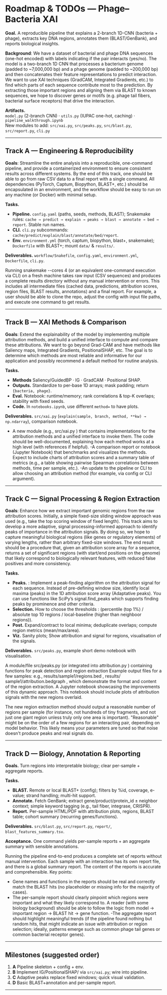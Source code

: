 # Roadmap & TODOs — Phage–Bacteria XAI

**Goal.** A reproducible pipeline that explains a 2-branch 1D-CNN (bacteria + phage), extracts key DNA regions, annotates them (BLAST/GenBank), and reports biological insights.

**Background**: We have a dataset of bacterial and phage DNA sequences (one-hot encoded) with labels
indicating if the pair interacts (yes/no). The model is a two-branch 1D CNN that processes
a bacterium genome (padded to ~7,000,000 bp) and a phage genome (padded to ~200,000 bp) and then
concatenates their feature representations to predict interaction. We want to use XAI techniques (GradCAM, Integrated Gradients, etc.) to find which parts of each sequence contribute most to the
prediction. By extracting those important regions and aligning them via BLAST to known sequences, we
hope to discover genes or motifs (e.g. phage tail fibers, bacterial surface receptors) that drive the
interaction.

**Artifacts.**  
`model.py` (2-branch CNN) · `utils.py` (IUPAC one-hot, caching) · `pipeline_walkthrough.ipynb`  
New modules to add: `src/xai.py`, `src/peaks.py`, `src/blast.py`, `src/report.py`, `cli.py`

---

## Track A — Engineering & Reproducibility

**Goals**: Streamline the entire analysis into a reproducible, one-command pipeline, and provide a
containerized environment to ensure consistent results across different systems. By the end of this
track, one should be able to go from raw CSV data to a final report with a single command. All
dependencies (PyTorch, Captum, Biopython, BLAST+, etc.) should be encapsulated in an environment,
and the workflow should be easy to run on any machine (or Docker) with minimal setup.

**Tasks.**
- **Pipeline.** `config.yaml` (paths, seeds, methods, BLAST); Snakemake rules: `cache → predict → explain → peaks → blast → annotate → bed → report`. Stable run names.
- **CLI.** `cli.py` subcommands: `cache/predict/explain/blast/annotate/bed/report`.
- **Env.** `environment.yml` (torch, captum, biopython, blast+, snakemake); `Dockerfile` with BLAST+; mount `data/` & `results/`.

**Deliverables.** `workflow/Snakefile`, `config.yaml`, `environment.yml`, `Dockerfile`, `cli.py`.

Running snakemake --cores 4 (or an equivalent one-command execution via CLI) on a fresh
machine takes raw input (CSV sequences) and produces a complete results directory without
any manual intervention or errors. This includes all intermediate files (cached data,
predictions, attribution scores, region files, BLAST results, annotations) and a final report. For
example, a user should be able to clone the repo, adjust the config with input file paths, and
execute one command to get results. 

---

## Track B — XAI Methods & Comparison

**Goals**: Extend the explainability of the model by implementing multiple attribution methods, and build
a unified interface to compute and compare these attributions. We want to go beyond Grad-CAM and
have methods like Saliency maps, Integrated Gradients, PositionalSHAP, etc.
The goal is to determine which methods are most reliable and informative for our application and possibly recommend a default method for routine
analysis.

**Tasks.**
- **Methods** Saliency/GuidedBP · IG · GradCAM · Positional SHAP.
- **Outputs.** Standardize to per-base 1D arrays; mask padding; return `{bacteria, phage}`.
- **Eval.** Notebook: runtime/memory; rank correlations & top-K overlaps; stability with fixed seeds.
- **Code.** In `notebooks.ipynb`, use different `method=` to have plots.

**Deliverables.** `src/xai.py` (`explain(sample, branch, method, **kw) → np.ndarray`), comparison notebook.

- A new module (e.g., src/xai.py ) that contains implementations for the attribution methods
and a unified interface to invoke them. The code should be well-documented, explaining how
each method works at a high level (with references if helpful).
-A comparison report or notebook (Jupyter Notebook) that benchmarks and visualizes the
methods. Expect to include charts of attribution scores and a summary table of metrics (e.g., a
table showing pairwise Spearman correlations between methods, time per sample, etc.).
-An update to the pipeline or CLI to allow choosing an attribution method (for example, via config
or CLI argument). 

---

## Track C — Signal Processing & Region Extraction

**Goals**: Enhance how we extract important genomic regions from the raw attribution scores. Initially, a
simple fixed-size sliding window approach was used (e.g., take the top scoring window of fixed length).
This track aims to develop a more adaptive, signal processing-informed approach to identify peaks of
importance in the attribution signals. By doing so, we hope to capture meaningful biological regions
(like genes or regulatory elements) of varying lengths, rather than arbitrary fixed-size windows. The end
result should be a procedure that, given an attribution score array for a sequence, returns a set of
significant regions (with start/end positions on the genome) that likely correspond to biologically
relevant features, with reduced false positives and more consistency.

**Tasks.**

- **Peaks.** : Implement a peak-finding algorithm on the attribution signal for
each sequence. Instead of pre-defining window size, identify local maxima (peaks) in the 1D
attribution score array (Adaptative peaks). You can use functions like SciPy’s signal.find_peaks which supports finding peaks by prominence and
other criteria.
- **Selection.** How to choose the thresholds : (percentile (top 1%) / absolute top 10 regions / local-baseline (higher than neighboor regions)).
- **Post.** Expand/contract to local minima; deduplicate overlaps; compute region metrics (mean/max/area).
- **Viz.** Sanity plots; Show attribution and signal for regions, visualisation of the signals.

**Deliverables.** `src/peaks.py`, example short demo notebook with visualisation.

A module/file src/peaks.py (or integrated into attribution.py ) containing functions for
peak detection and region extraction
Example output files for a few samples: e.g., results/sample1/regions.bed , results/
sample1/attribution.bedgraph , which demonstrate the format and content of the region
extraction.
A Jupyter notebook showcasing the improvements of this dynamic approach. This notebook should include plots of attribution signals with the new regions
overlaid.

The new region extraction method should output a reasonable number of regions per sample
(for instance, not hundreds of tiny fragments, and not just one giant region unless truly only one
area is important). "Reasonable" might be on the order of a few regions for an interacting pair,
depending on model behavior. This likely means your parameters are tuned so that noise doesn't
produce peaks and real signals do.

---

## Track D — Biology, Annotation & Reporting

**Goals.** Turn regions into interpretable biology; clear per-sample + aggregate reports.

**Tasks.**
- **BLAST.** Remote or local BLAST+ (config); filters by %id, coverage, e-value; strand handling; multi-hit support.
- **Annotate.** Fetch GenBank; extract gene/product/protein_id ± neighbor context; simple keyword tagging (e.g., tail fiber, integrase, CRISPR).
- **Report.** Per-sample HTML/PDF with attribution plots, regions, BLAST table; cohort summary (recurring genes/functions).

**Deliverables.** `src/blast.py`, `src/report.py`, `report/`, `blast_features_summary.tsv`.

**Acceptance.** One command yields per-sample reports + an aggregate summary with sensible annotations.

Running the pipeline end-to-end produces a complete set of reports without manual
intervention. Each sample with an interaction has its own report file, and there is a global
summary report. 
The content of the reports is accurate and comprehensible. Key points:

- Gene names and functions in the reports should be real and correctly match the BLAST hits (no
placeholder or missing info for the majority of cases).
- The per-sample report should clearly pinpoint which regions were important and what they likely
correspond to. A reader (with some biology background) should be able to follow the logic from
model -> important region -> BLAST hit -> gene function.
-The aggregate report should highlight meaningful trends (if the pipeline found nothing but
random hits, that might indicate an issue with attribution or region selection; ideally, patterns
emerge such as common phage tail genes or common bacterial receptor genes).

---

## Milestones (suggested order)
1) **A** Pipeline skeleton + config + env.  
2) **B** Implement IG/PositionalSHAP/ via `src/xai.py`; wire into pipeline.  
3) **C** Adaptive peaks replace fixed windows; quick visual validation.  
4) **D** Basic BLAST+annotation and per-sample report.  

---